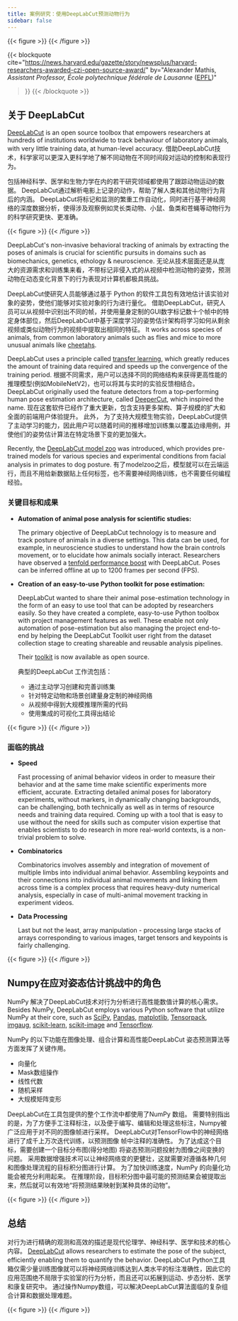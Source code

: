 ```yaml
---
title: 案例研究：使用DeepLabCut预测动物行为
sidebar: false
---
```


{{< figure >}}
{{< /figure >}}

{{< blockquote
  cite="https://news.harvard.edu/gazette/story/newsplus/harvard-researchers-awarded-czi-open-source-award/"
  by="Alexander Mathis, _Assistant Professor, École polytechnique fédérale de Lausanne_ ([EPFL](https://www.epfl.ch/en/))"
>}}
{{< /blockquote >}}

## 关于 DeepLabCut

[DeepLabCut](https://github.com/DeepLabCut/DeepLabCut) is an open source toolbox that empowers researchers at hundreds of institutions worldwide to track behaviour of laboratory animals, with very little training data, at human-level accuracy. 借助DeepLabCut技术，科学家可以更深入更科学地了解不同动物在不同时间段对运动的控制和表现行为。

包括神经科学、医学和生物力学在内的若干研究领域都使用了跟踪动物运动的数据。 DeepLabCut通过解析电影上记录的动作，帮助了解人类和其他动物行为背后的内涵。 DeepLabCut将标记和监测的繁重工作自动化，同时进行基于神经网络的深度数据分析，使得涉及观察例如灵长类动物、小鼠、鱼类和苍蝇等动物行为的科学研究更快、更准确。

{{< figure >}}
{{< /figure >}}

DeepLabCut's non-invasive behavioral tracking of animals by extracting the poses of animals is crucial for scientific pursuits in domains such as biomechanics, genetics, ethology & neuroscience. 无论从技术层面还是从庞大的资源需求和训练集来看，不带标记非侵入式的从视频中检测动物的姿势，预测动物在动态变化背景下的行为表现对计算机都极具挑战。

DeepLabCut使研究人员能够通过基于 Python 的软件工具包有效地估计该实验对象的姿势，使他们能够对实验对象的行为进行量化。  借助DeepLabCut，研究人员可以从视频中识别出不同的帧，并使用量身定制的GUI数字标记数十个帧中的特定身体部位，然后DeepLabCut中基于深度学习的姿势估计架构将学习如何从剩余视频或类似动物行为的视频中提取出相同的特征。 It works across species of animals, from common laboratory animals such as flies and mice to more unusual animals like [cheetahs][cheetah-movement].

[cheetah-movement]: https://www.technologynetworks.com/neuroscience/articles/interview-a-deeper-cut-into-behavior-with-mackenzie-mathis-327618

DeepLabCut uses a principle called [transfer learning](https://arxiv.org/pdf/1909.11229), which greatly reduces the amount of training data required and speeds up the convergence of the training period.  根据不同需求，用户可以选择不同的网络结构来获得更高性能的推理模型(例如MobileNetV2)，也可以将其与实时的实验反馈相结合。 DeepLabCut originally used the feature detectors from a top-performing human pose estimation architecture, called [DeeperCut](https://arxiv.org/abs/1605.03170), which inspired the name. 现在这套软件已经作了重大更新，包含支持更多架构、算子规模的扩大和全面的前端用户体验提升。 此外， 为了支持大规模生物实验，DeepLabCut提供了主动学习的能力，因此用户可以随着时间的推移增加训练集以覆盖边缘用例，并使他们的姿势估计算法在特定场景下变的更加强大。

Recently, the [DeepLabCut model zoo](https://deeplabcut.github.io/DeepLabCut/docs/ModelZoo.html) was introduced, which provides pre-trained models for various species and experimental conditions from facial analysis in primates to dog posture. 有了modelzoo之后，模型就可以在云端运行，而且不用给新数据贴上任何标签，也不需要神经网络训练，也不需要任何编程经验。

### 关键目标和成果

- **Automation of animal pose analysis for scientific studies:**

  The primary objective of DeepLabCut technology is to measure and track posture
  of animals in a diverse settings. This data can be used, for example, in
  neuroscience studies to understand how the brain controls movement, or to
  elucidate how animals socially interact. Researchers have observed a
  [tenfold performance boost](https://www.biorxiv.org/content/10.1101/457242v1)
  with DeepLabCut. Poses can be inferred offline at up to 1200 frames per second
  (FPS).

- **Creation of an easy-to-use Python toolkit for pose estimation:**

  DeepLabCut wanted to share their animal pose-estimation technology in the form
  of an easy to use tool that can be adopted by researchers easily. So they have
  created a complete, easy-to-use Python toolbox with project management features
  as well. These enable not only automation of pose-estimation but also
  managing the project end-to-end by helping the DeepLabCut Toolkit user right
  from the dataset collection stage to creating shareable and reusable analysis
  pipelines.

  Their [toolkit][DLCToolkit] is now available as open source.

  典型的DeepLabCut 工作流包括：

  - 通过主动学习创建和完善训练集
  - 针对特定动物和场景创建量身定制的神经网络
  - 从视频中得到大规模推理所需的代码
  - 使用集成的可视化工具得出结论

{{< figure >}}
{{< /figure >}}

[DLCToolkit]: https://github.com/DeepLabCut/DeepLabCut

### 面临的挑战

- **Speed**

  Fast processing of animal behavior videos in order to measure their behavior
  and at the same time make scientific experiments more efficient, accurate.
  Extracting detailed animal poses for laboratory experiments, without
  markers, in dynamically changing backgrounds, can be challenging, both
  technically as well as in terms of resource needs and training data required.
  Coming up with a tool that is easy to use without the need for skills such
  as computer vision expertise that enables scientists to do research in more
  real-world contexts, is a non-trivial problem to solve.

- **Combinatorics**

  Combinatorics involves assembly and integration of movement of multiple
  limbs into individual animal behavior. Assembling keypoints and their
  connections into individual animal movements and linking them across time
  is a complex process that requires heavy-duty numerical analysis, especially
  in case of multi-animal movement tracking in experiment videos.

- **Data Processing**

  Last but not the least, array manipulation - processing large stacks of
  arrays corresponding to various images, target tensors and keypoints is
  fairly challenging.

{{< figure >}}
{{< /figure >}}

## Numpy在应对姿态估计挑战中的角色

NumPy 解决了DeepLabCut技术对行为分析进行高性能数值计算的核心需求。  Besides NumPy, DeepLabCut employs
various Python software that utilize NumPy at their core, such as
[SciPy](https://www.scipy.org), [Pandas](https://pandas.pydata.org),
[matplotlib](https://matplotlib.org),
[Tensorpack](https://github.com/tensorpack/tensorpack),
[imgaug](https://github.com/aleju/imgaug),
[scikit-learn](https://scikit-learn.org/stable/),
[scikit-image](https://scikit-image.org) and
[Tensorflow](https://www.tensorflow.org).

NumPy 的以下功能在图像处理、组合计算和高性能DeepLabCut 姿态预测算法等方面发挥了关键作用。

- 向量化
- Mask数组操作
- 线性代数
- 随机采样
- 大规模矩阵变形

DeepLabCut在工具包提供的整个工作流中都使用了NumPy 数组。 需要特别指出的是，为了方便手工注释标注，以及便于编写、编辑和处理这些标注，Numpy被广泛应用于对不同的图像帧进行采样。  DeepLabCut对TensorFlow中的神经网络进行了成千上万次迭代训练，以预测图像
帧中注释的准确性。 为了达成这个目标，需要创建一个目标分布图(得分地图) 将姿态预测问题投射为图像之间变换的问题。 采用数据增强技术可以让神经网络变的更健壮，这就需要对遵循各种几何和图像处理流程的目标积分图进行计算。 为了加快训练速度，NumPy 的向量化功能会被充分利用起来。 在推理阶段，目标积分图中最可能的预测结果会被提取出来，然后就可以有效地“将预测结果映射到某种具体的动物”。

{{< figure >}}
{{< /figure >}}

## 总结

对行为进行精确的观测和高效的描述是现代伦理学、神经科学、医学和技术的核心内容。
[DeepLabCut](https://static1.squarespace.com/static/57f6d51c9f74566f55ecf271/t/5eab5ff7999bf94756b27481/1588289532243/NathMathis2019.pdf)
allows researchers to estimate the pose of the subject, efficiently enabling
them to quantify the behavior. DeepLabCut Python工具箱仅需少量训练图像就可以将神经网络训练达到人类水平的标注准确性，因此它的应用范围绝不局限于实验室的行为分析，而且还可以拓展到运动、步态分析、医学和康复研究中。 通过操作Numpy数组，可以解决DeepLabCut算法面临的复杂组合计算和数据处理难题。

{{< figure >}}
{{< /figure >}}
